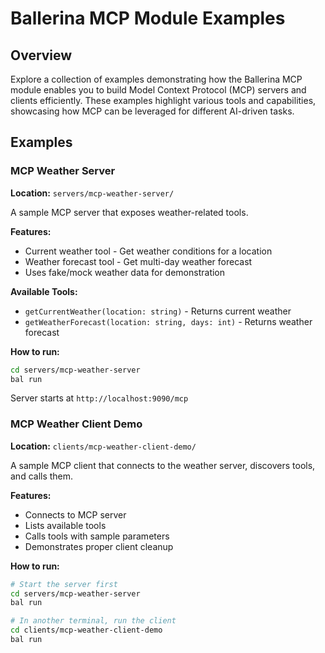 # Ballerina MCP Module Examples

## Overview

Explore a collection of examples demonstrating how the Ballerina MCP module enables you to build Model Context Protocol (MCP) servers and clients efficiently. These examples highlight various tools and capabilities, showcasing how MCP can be leveraged for different AI-driven tasks.

## Examples

### MCP Weather Server

**Location:** `servers/mcp-weather-server/`

A sample MCP server that exposes weather-related tools.

**Features:**
- Current weather tool - Get weather conditions for a location
- Weather forecast tool - Get multi-day weather forecast
- Uses fake/mock weather data for demonstration

**Available Tools:**
- `getCurrentWeather(location: string)` - Returns current weather
- `getWeatherForecast(location: string, days: int)` - Returns weather forecast

**How to run:**
```bash
cd servers/mcp-weather-server
bal run
```

Server starts at `http://localhost:9090/mcp`

### MCP Weather Client Demo

**Location:** `clients/mcp-weather-client-demo/`

A sample MCP client that connects to the weather server, discovers tools, and calls them.

**Features:**
- Connects to MCP server
- Lists available tools
- Calls tools with sample parameters
- Demonstrates proper client cleanup

**How to run:**
```bash
# Start the server first
cd servers/mcp-weather-server
bal run

# In another terminal, run the client
cd clients/mcp-weather-client-demo
bal run
```
